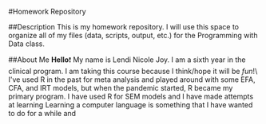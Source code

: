 #Homework Repository 

##Description
This is my homework repository. I will use this space to organize all of my files \(data, scripts, output, etc.\) for the Programming with Data class.

##About Me
**Hello**:heavy_exclamation_mark: My name is Lendi Nicole Joy. I am a sixth year in the clinical program. I am taking this course because I think/hope it will be *fun*\!\ I've used R in the past for meta analysis and played around with some EFA, CFA, and IRT models, but when the pandemic started, R became my primary program. I have used R for SEM models and I have made attempts at learning
Learning a computer language is something that I have wanted to do for a while and 